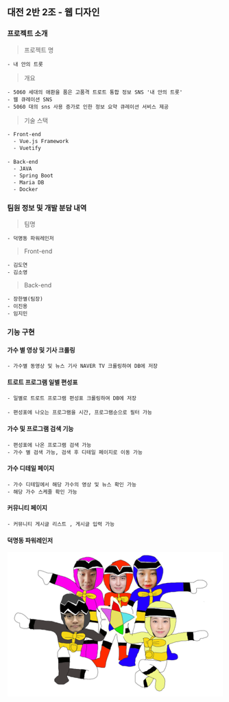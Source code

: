 ## 대전 2반 2조 - 웹 디자인

### 프로젝트 소개

> 프로젝트 명

    - 내 안의 트롯

> 개요
    
    - 5060 세대의 애환을 품은 고품격 트로트 통합 정보 SNS '내 안의 트롯'
    - 웹 큐레이션 SNS
    - 5060 대의 sns 사용 증가로 인한 정보 요약 큐레이션 서비스 제공  

> 기술 스택

    - Front-end
      - Vue.js Framework
      - Vuetify
    
    - Back-end
      - JAVA 
      - Spring Boot
      - Maria DB
      - Docker



### 팀원 정보 및 개발 분담 내역

> 팀명

    - 덕명동 파워레인저

> Front-end

    - 김도연
    - 김소영

>  Back-end

    - 장한별(팀장)
    - 이진용
    - 임지민



### 기능 구현


#### 가수 별 영상 및 기사 크롤링

    - 가수별 동영상 및 뉴스 기사 NAVER TV 크롤링하여 DB에 저장
  
  

#### 트로트 프로그램 일별 편성표

    - 일별로 트로트 프로그램 편성표 크롤링하여 DB에 저장
    
    - 편성표에 나오는 프로그램을 시간, 프로그램순으로 필터 가능
    
      

#### 가수 및 프로그램 검색 기능

    - 편성표에 나온 프로그램 검색 가능
    - 가수 별 검색 가능, 검색 후 디테일 페이지로 이동 가능
    


#### 가수 디테일 페이지

    - 가수 디테일에서 해당 가수의 영상 및 뉴스 확인 가능
    - 해당 가수 스케줄 확인 가능 
    

#### 커뮤니티 페이지

    - 커뮤니티 게시글 리스트 , 게시글 입력 가능
    
    
    
#### 덕명동 파워레인저  

![덕명동 파워레인저의 힘을 보여줄겠다](./S(owo)Z/dmp.png)